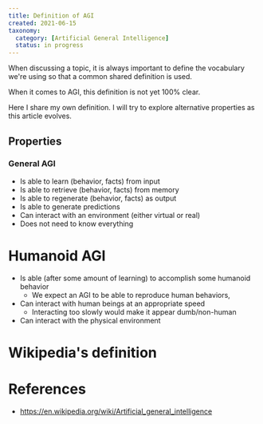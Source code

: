 ```yaml
---
title: Definition of AGI
created: 2021-06-15
taxonomy:
  category: [Artificial General Intelligence]
  status: in progress
---
```


When discussing a topic, it is always important to define the vocabulary we're using so that a common shared definition is used.

When it comes to AGI, this definition is not yet 100% clear.

Here I share my own definition. I will try to explore alternative properties as this article evolves.

## Properties
### General AGI
* Is able to learn (behavior, facts) from input
* Is able to retrieve (behavior, facts) from memory
* Is able to regenerate (behavior, facts) as output
* Is able to generate predictions
* Can interact with an environment (either virtual or real)
* Does not need to know everything

# Humanoid AGI
* Is able (after some amount of learning) to accomplish some humanoid behavior
	* We expect an AGI to be able to reproduce human behaviors,
* Can interact with human beings at an appropriate speed
	* Interacting too slowly would make it appear dumb/non-human
* Can interact with the physical environment

# Wikipedia's definition


# References
* https://en.wikipedia.org/wiki/Artificial_general_intelligence
